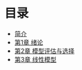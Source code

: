 # 目录

* [简介](README.md)
* [第1章 绪论](Chapter1/README.md)
* [第2章 模型评估与选择](Chapter2/README.md)
* [第3章 线性模型](Chapter3/README.md)

